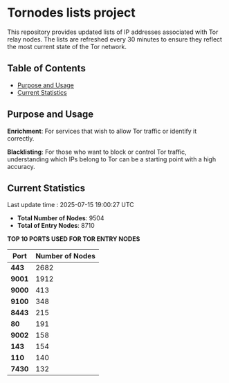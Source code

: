 # Tornodes lists project

This repository provides updated lists of IP addresses associated with Tor relay nodes. The lists are refreshed every 30 minutes to ensure they reflect the most current state of the Tor network.

## Table of Contents

- [Purpose and Usage](#purpose-and-usage)
- [Current Statistics](#current-statistics)


## Purpose and Usage

**Enrichment**: For services that wish to allow Tor traffic or identify it correctly.

**Blacklisting**: For those who want to block or control Tor traffic, understanding which IPs belong to Tor can be a starting point with a high accuracy.

## Current Statistics

Last update time : 2025-07-15 19:00:27 UTC

- **Total Number of Nodes**: 9504
- **Total of Entry Nodes**: 8710

**TOP 10 PORTS USED FOR TOR ENTRY NODES**

| **Port** | **Number of Nodes** |
|------|-----------------|
| **443**   | 2682  |
| **9001**   | 1912  |
| **9000**   | 413  |
| **9100**   | 348  |
| **8443**   | 215  |
| **80**   | 191  |
| **9002**   | 158  |
| **143**   | 154  |
| **110**   | 140  |
| **7430**   | 132  |

